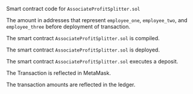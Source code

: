 Smart contract code for `AssociateProfitSplitter.sol`



The amount in addresses that represent `employee_one`, `employee_two`, and `employee_three` before deployment of transaction.




The smart contract `AssociateProfitSplitter.sol` is compiled.





The smart contract `AssociateProfitSplitter.sol` is deployed.




The smart contract `AssociateProfitSplitter.sol` executes a deposit.




The Transaction is reflected in MetaMask.





The transaction amounts are reflected in the ledger.



